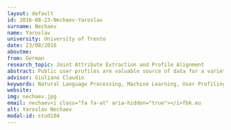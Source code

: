 ```yaml
---
layout: default 
id: 2016-08-23-Nechaev-Yaroslav
surname: Nechaev
name: Yaroslav
university: University of Trento
date: 23/08/2016
aboutme: 
from: German
research_topic: Joint Attribute Extraction and Profile Alignment
abstract: Public user profiles are valuable source of data for a variety of promotional and marketing activities run by companies and governments. I aim to design a deep learning-based solution that can gather and infer user attributes by efficiently utilising all available user-related information from multiple social media accounts of the same person.
advisor: Giuliano Claudio
keywords: Natural Language Processing, Machine Learning, User Profiling, Deep Learning
website: 
img: nechaev.jpg
email: nechaev<i class="fa fa-at" aria-hidden="true"></i>fbk.eu
alt: Yaroslav Nechaev
modal-id: stud104
---
```

